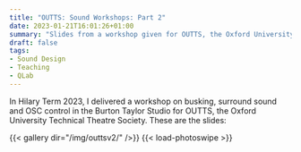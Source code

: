 ```yaml
---
title: "OUTTS: Sound Workshops: Part 2"
date: 2023-01-21T16:01:26+01:00
summary: "Slides from a workshop given for OUTTS, the Oxford University Technical Theatre Society."
draft: false
tags:
- Sound Design
- Teaching
- QLab
---
```


In Hilary Term 2023, I delivered a workshop on busking, surround sound and OSC control in the Burton Taylor Studio for OUTTS, the Oxford University Technical Theatre Society. These are the slides:

{{< gallery dir="/img/outtsv2/" />}} {{< load-photoswipe >}}